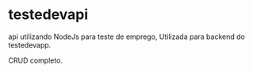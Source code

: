 # testedevapi

api utilizando NodeJs para teste de emprego, Utilizada para backend do testedevapp.

CRUD completo.
